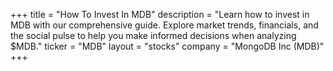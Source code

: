 +++
title = "How To Invest In MDB"
description = "Learn how to invest in MDB with our comprehensive guide. Explore market trends, financials, and the social pulse to help you make informed decisions when analyzing $MDB."
ticker = "MDB"
layout = "stocks"
company = "MongoDB Inc (MDB)"
+++

